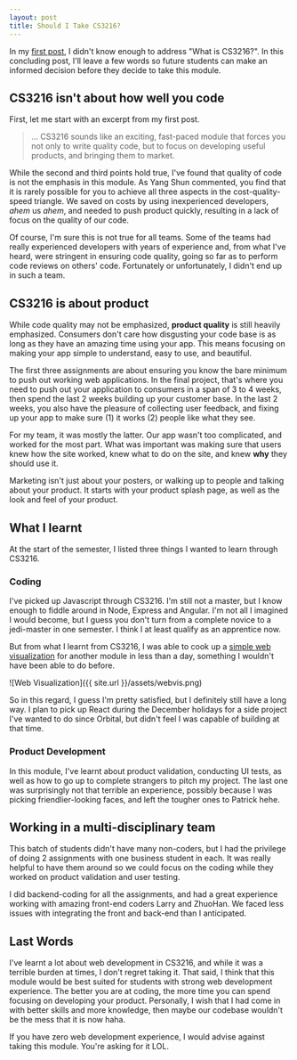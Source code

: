 ```yaml
---
layout: post
title: Should I Take CS3216?
---
```


In my [first post](https://kenoung.github.io/hopetolearncs3216/), I didn't know enough to address "What is CS3216?". In this concluding post, I'll leave a few words so future students can make an informed decision before they decide to take this module.

## CS3216 isn't about how well you code
First, let me start with an excerpt from my first post.

> ... CS3216 sounds like an exciting, fast-paced module that forces you not only to write quality code, but to focus on developing useful products, and bringing them to market.

While the second and third points hold true, I've found that quality of code is not the emphasis in this module. As Yang Shun commented, you find that it is rarely possible for you to achieve all three aspects in the cost-quality-speed triangle. We saved on costs by using inexperienced developers, *ahem* us *ahem*, and needed to push product quickly, resulting in a lack of focus on the quality of our code. 

Of course, I'm sure this is not true for all teams. Some of the teams had really experienced developers with years of experience and, from what I've heard, were stringent in ensuring code quality, going so far as to perform code reviews on others' code. Fortunately or unfortunately, I didn't end up in such a team. 

## CS3216 is about product
While code quality may not be emphasized, **product quality** is still heavily emphasized. Consumers don't care how disgusting your code base is as long as they have an amazing time using your app. This means focusing on making your app simple to understand, easy to use, and beautiful.

The first three assignments are about ensuring you know the bare minimum to push out working web applications. In the final project, that's where you need to push out your application to consumers in a span of 3 to 4 weeks, then spend the last 2 weeks building up your customer base. In the last 2 weeks, you also have the pleasure of collecting user feedback, and fixing up your app to make sure (1) it works (2) people like what they see.

For my team, it was mostly the latter. Our app wasn't too complicated, and worked for the most part. What was important was making sure that users knew how the site worked, knew what to do on the site, and knew **why** they should use it. 

Marketing isn't just about your posters, or walking up to people and talking about your product. It starts with your product splash page, as well as the look and feel of your product. 

## What I learnt
At the start of the semester, I listed three things I wanted to learn through CS3216. 

### Coding
I've picked up Javascript through CS3216. I'm still not a master, but I know enough to fiddle around in Node, Express and Angular. I'm not all I imagined I would become, but I guess you don't turn from a complete novice to a jedi-master in one semester. I think I at least qualify as an apprentice now.

But from what I learnt from CS3216, I was able to cook up a [simple web visualization](https://rhynade.github.io/Dashboard) for another module in less than a day, something I wouldn't have been able to do before. 

![Web Visualization]({{ site.url }}/assets/webvis.png)

So in this regard, I guess I'm pretty satisfied, but I definitely still have a long way. I plan to pick up React during the December holidays for a side project I've wanted to do since Orbital, but didn't feel I was capable of building at that time.

### Product Development
In this module, I've learnt about product validation, conducting UI tests, as well as how to go up to complete strangers to pitch my project. The last one was surprisingly not that terrible an experience, possibly because I was picking friendlier-looking faces, and left the tougher ones to Patrick hehe.

## Working in a multi-disciplinary team
This batch of students didn't have many non-coders, but I had the privilege of doing 2 assignments with one business student in each. It was really helpful to have them around so we could focus on the coding while they worked on product validation and user testing. 

I did backend-coding for all the assignments, and had a great experience working with amazing front-end coders Larry and ZhuoHan. We faced less issues with integrating the front and back-end than I anticipated.

## Last Words
I've learnt a lot about web development in CS3216, and while it was a terrible burden at times, I don't regret taking it. That said, I think that this module would be best suited for students with strong web development experience. The better you are at coding, the more time you can spend focusing on developing your product. Personally, I wish that I had come in with better skills and more knowledge, then maybe our codebase wouldn't be the mess that it is now haha.

If you have zero web development experience, I would advise against taking this module. You're asking for it LOL.





